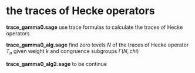 # the traces of Hecke operators

**trace_gamma0.sage**
use trace formulas to calculate the traces of Hecke operators

**trace_gamma0_alg.sage**
find zero levels $N$ of the traces of Hecke operator $T_n$ given weight $k$ and congruence subgroups $\Gamma(N, chi)$

**trace_gamma0_alg2.sage**
to be continue
